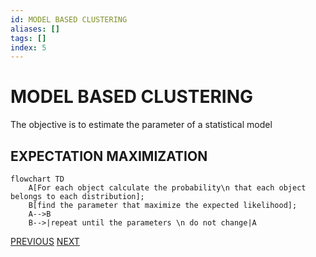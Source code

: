 ```yaml
---
id: MODEL BASED CLUSTERING
aliases: []
tags: []
index: 5
---
```


# MODEL BASED CLUSTERING

The objective is to estimate the parameter of a statistical model

## EXPECTATION MAXIMIZATION

```mermaid
flowchart TD
	A[For each object calculate the probability\n that each object belongs to each distribution];
	B[find the parameter that maximize the expected likelihood];
	A-->B
	B-->|repeat until the parameters \n do not change|A

```



[PREVIOUS](HIERARCHICAL_CLUSTERING.md) [NEXT](datamining/DENSITY_BASED_CLUSTERING.md)
